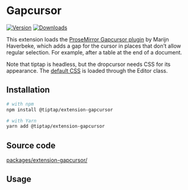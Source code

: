 # Gapcursor
[![Version](https://img.shields.io/npm/v/@tiptap/extension-gapcursor.svg?label=version)](https://www.npmjs.com/package/@tiptap/extension-gapcursor)
[![Downloads](https://img.shields.io/npm/dm/@tiptap/extension-gapcursor.svg)](https://npmcharts.com/compare/@tiptap/extension-gapcursor?minimal=true)

This extension loads the [ProseMirror Gapcursor plugin](https://github.com/ProseMirror/prosemirror-gapcursor) by Marijn Haverbeke, which adds a gap for the cursor in places that don’t allow regular selection. For example, after a table at the end of a document.

Note that tiptap is headless, but the dropcursor needs CSS for its appearance. The [default CSS](https://github.com/ueberdosis/tiptap/tree/main/packages/core/src/style.ts) is loaded through the Editor class.

## Installation
```bash
# with npm
npm install @tiptap/extension-gapcursor

# with Yarn
yarn add @tiptap/extension-gapcursor
```

## Source code
[packages/extension-gapcursor/](https://github.com/ueberdosis/tiptap/blob/main/packages/extension-gapcursor/)

## Usage
<demo name="Extensions/Gapcursor" highlight="12,33" />
